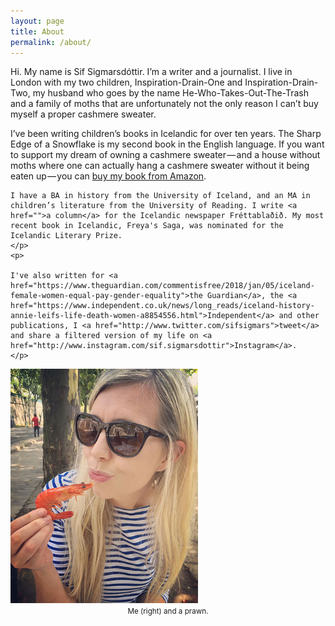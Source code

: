 ```yaml
---
layout: page
title: About
permalink: /about/
---
```

<div class="about-sif">
  <div class="about-col-1">
    <p>
    Hi. My name is Sif Sigmarsdóttir. I’m a writer and a journalist. I live in London with my two children, Inspiration-Drain-One and Inspiration-Drain-Two, my husband who goes by the name He-Who-Takes-Out-The-Trash and a family of moths that are unfortunately not the only reason I can’t buy myself a proper cashmere sweater.
    </p>
    <p>
    I’ve been writing children’s books in Icelandic for over ten years. The Sharp Edge of a Snowflake is my second book in the English language. If you want to support my dream of owning a cashmere sweater — and a house without moths where one can actually hang a cashmere sweater without it being eaten up — you can <a href="https://www.amazon.co.uk/Sharp-Edge-Snowflake-Sif-Sigmarsdottir/dp/1444935305">buy my book from Amazon</a>.
    </p>
    <p>

    I have a BA in history from the University of Iceland, and an MA in children’s literature from the University of Reading. I write <a href="">a column</a> for the Icelandic newspaper Fréttablaðið. My most recent book in Icelandic, Freya's Saga, was nominated for the Icelandic Literary Prize.
    </p>
    <p>

    I've also written for <a href="https://www.theguardian.com/commentisfree/2018/jan/05/iceland-female-women-equal-pay-gender-equality">the Guardian</a>, the <a href="https://www.independent.co.uk/news/long_reads/iceland-history-annie-leifs-life-death-women-a8854556.html">Independent</a> and other publications, I <a href="http://www.twitter.com/sifsigmars">tweet</a> and share a filtered version of my life on <a href="http://www.instagram.com/sif.sigmarsdottir">Instagram</a>.
    </p>
  </div>
  <div class="about-col-2">
    <img src="/assets/img/sif-kisses-prawn.jpg" style="width:300px;"/>
    <div style="text-align:center"><small>Me (right) and a prawn.</small></div>
  </div>
</div>
